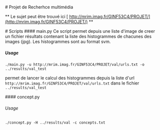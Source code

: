 # Projet de Recherhce multimédia

** Le sujet peut être trouvé ici [
http://mrim.imag.fr/GINF53C4/PROJET/](http://mrim.imag.fr/GINF53C4/PROJET/) **

# Scripts
#### main.py
Ce script permet depuis une liste d'image de creer un fichier résultats contenant la liste des histogrammes de chacunes des images (jpg). Les histogrammes sont au format svm.

##### Usage

    ./main.py -u http://mrim.imag.fr/GINF53C4/PROJET/val/urls.txt -o ../results/val_test

permet de lancer le calcul des histogrammes depuis la liste d'url `http://mrim.imag.fr/GINF53C4/PROJET/val/urls.txt` dans le fichier `../results/val_test`

#### concept.py
###### Usage

    ./concept.py -H ../results/val -c concepts.txt
